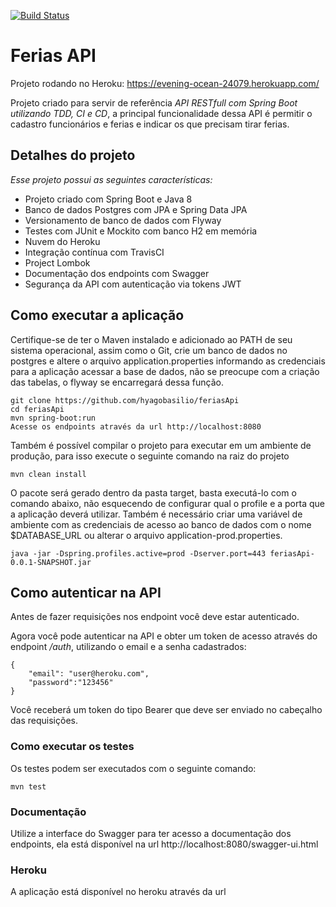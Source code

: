 [![Build Status](https://travis-ci.org/hyagobasilio/feriasApi.svg?branch=master)](https://travis-ci.org/hyagobasilio/feriasApi)

# Ferias API

Projeto rodando no Heroku: https://evening-ocean-24079.herokuapp.com/ 

Projeto criado para servir de referência *API RESTfull com Spring Boot utilizando TDD, CI e CD*, a principal funcionalidade dessa API é permitir o cadastro funcionários e ferias e indicar os que precisam tirar ferias.

## Detalhes do projeto
*Esse projeto possui as seguintes características:*

* Projeto criado com Spring Boot e Java 8
* Banco de dados Postgres com JPA e Spring Data JPA
* Versionamento de banco de dados com Flyway
* Testes com JUnit e Mockito com banco H2 em memória
* Nuvem do Heroku
* Integração contínua com TravisCI
* Project Lombok
* Documentação dos endpoints com Swagger
* Segurança da API com autenticação via tokens JWT 

## Como executar a aplicação
Certifique-se de ter o Maven instalado e adicionado ao PATH de seu sistema operacional, assim como o Git, crie um banco de dados no postgres e altere o arquivo application.properties informando as credenciais para a aplicação acessar a base de dados, não se preocupe com a criação das tabelas, o flyway se encarregará dessa função.
```
git clone https://github.com/hyagobasilio/feriasApi
cd feriasApi
mvn spring-boot:run
Acesse os endpoints através da url http://localhost:8080
```

Também é possível compilar o projeto para executar em um ambiente de produção, para isso execute o seguinte comando na raiz do projeto

```
mvn clean install
```

O pacote será gerado dentro da pasta target, basta executá-lo com o comando abaixo, não esquecendo de configurar qual o profile e a porta que a aplicação deverá utilizar.
Também é necessário criar uma variável de ambiente com as credenciais de acesso ao banco de dados com o nome $DATABASE_URL ou alterar o arquivo application-prod.properties.

```
java -jar -Dspring.profiles.active=prod -Dserver.port=443 feriasApi-0.0.1-SNAPSHOT.jar
```
## Como autenticar na API
Antes de fazer requisições nos endpoint você deve estar autenticado.

Agora você pode autenticar na API e obter um token de acesso através do endpoint */auth*, utilizando o email e a senha cadastrados:

```
{
	"email": "user@heroku.com",
	"password":"123456"
}
```

Você receberá um token do tipo Bearer que deve ser enviado no cabeçalho das requisições.
### Como executar os testes
Os testes podem ser executados com o seguinte comando:

```
mvn test
```
### Documentação
Utilize a interface do Swagger para ter acesso a documentação dos endpoints, ela está disponível na url http://localhost:8080/swagger-ui.html
### Heroku
A aplicação está disponível no heroku através da url 